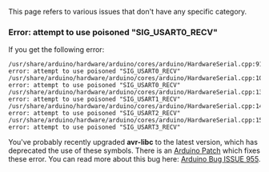 This page refers to various issues that don't have any specific category.

### Error: attempt to use poisoned "SIG_USART0_RECV"

If you get the following error:

```
/usr/share/arduino/hardware/arduino/cores/arduino/HardwareSerial.cpp:91:41: error: attempt to use poisoned "SIG_USART0_RECV"
/usr/share/arduino/hardware/arduino/cores/arduino/HardwareSerial.cpp:101:15: error: attempt to use poisoned "SIG_USART0_RECV"
/usr/share/arduino/hardware/arduino/cores/arduino/HardwareSerial.cpp:132:15: error: attempt to use poisoned "SIG_USART1_RECV"
/usr/share/arduino/hardware/arduino/cores/arduino/HardwareSerial.cpp:145:15: error: attempt to use poisoned "SIG_USART2_RECV"
/usr/share/arduino/hardware/arduino/cores/arduino/HardwareSerial.cpp:158:15: error: attempt to use poisoned "SIG_USART3_RECV"

```

You've probably recently upgraded **avr-libc** to the latest version, which has deprecated the use of these symbols. There is an [Arduino Patch](http://arduino.googlecode.com/issues/attachment?aid=9550004000&name=sig-patch.diff&token=R2RWB0LZXQi8OpPLsyAdnMATDNU%3A1351021269609) which fixes these error.
You can read more about this bug here: [Arduino Bug ISSUE 955](http://code.google.com/p/arduino/issues/detail?id=955).